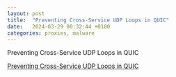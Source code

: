 ```yaml
---
layout: post
title:  "Preventing Cross-Service UDP Loops in QUIC"
date:   2024-03-29 00:32:44 +0100
categories: proxies, malware
---
```


Preventing Cross-Service UDP Loops in QUIC

[Preventing Cross-Service UDP Loops in QUIC](https://bughunters.google.com/blog/5960150648750080/preventing-cross-service-udp-loops-in-quic)

